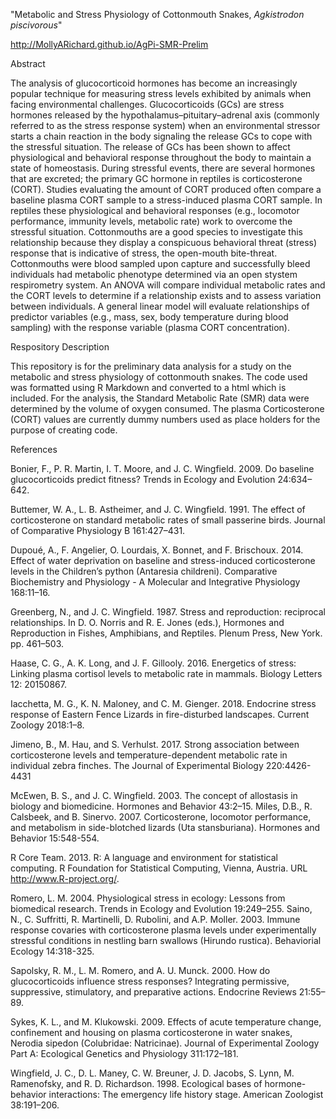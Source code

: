 "Metabolic and Stress Physiology of Cottonmouth Snakes, *Agkistrodon piscivorous*"

http://MollyARichard.github.io/AgPi-SMR-Prelim 

Abstract

The analysis of glucocorticoid hormones has become an increasingly popular technique for measuring stress levels exhibited by animals when facing environmental challenges.  Glucocorticoids (GCs) are stress hormones released by the hypothalamus–pituitary–adrenal axis (commonly referred to as the stress response system) when an environmental stressor starts a chain reaction in the body signaling the release GCs to cope with the stressful situation.  The release of GCs has been shown to affect physiological and behavioral response throughout the body to maintain a state of homeostasis.  During stressful events, there are several hormones that are excreted; the primary GC hormone in reptiles is corticosterone (CORT). Studies evaluating the amount of CORT produced often compare a baseline plasma CORT sample to a stress-induced plasma CORT sample.  In reptiles these physiological and behavioral responses (e.g., locomotor performance, immunity levels, metabolic rate) work to overcome the stressful situation. Cottonmouths are a good species to investigate this relationship because they display a conspicuous behavioral threat (stress) response that is indicative of stress, the open-mouth bite-threat. Cottonmouths were blood sampled upon capture and successfully bleed individuals had metabolic phenotype determined via an open stystem respirometry system. An ANOVA will compare individual metabolic rates and the CORT levels to determine if a relationship exists and to assess variation between individuals. A general linear model will evaluate relationships of predictor variables (e.g., mass, sex, body temperature during blood sampling) with the response variable (plasma CORT concentration). 

Respository Description

This repository is for the preliminary data analysis for a study on the metabolic and stress physiology of cottonmouth snakes.  The code used was formatted using R Markdown and converted to a html which is included. For the analysis, the Standard Metabolic Rate (SMR) data were determined by the volume of oxygen consumed. The plasma Corticosterone (CORT) values are currently dummy numbers used as place holders for the purpose of creating code. 

References

Bonier, F., P. R. Martin, I. T. Moore, and J. C. Wingfield. 2009. Do baseline glucocorticoids predict fitness? Trends in Ecology and Evolution 24:634–642.

Buttemer, W. A., L. B. Astheimer, and J. C. Wingfield. 1991. The effect of corticosterone on standard metabolic rates of small passerine birds. Journal of Comparative Physiology B 161:427–431.

Dupoué, A., F. Angelier, O. Lourdais, X. Bonnet, and F. Brischoux. 2014. Effect of water deprivation on baseline and stress-induced corticosterone levels in the Children’s python (Antaresia childreni). Comparative Biochemistry and Physiology - A Molecular and Integrative Physiology 168:11–16.

Greenberg, N., and J. C. Wingfield. 1987. Stress and reproduction: reciprocal relationships. In D. O. Norris and R. E. Jones (eds.), Hormones and Reproduction in Fishes, Amphibians, and Reptiles. Plenum Press, New York. pp. 461–503.

Haase, C. G., A. K. Long, and J. F. Gillooly. 2016. Energetics of stress: Linking plasma cortisol levels to metabolic rate in mammals. Biology Letters 12: 20150867.

Iacchetta, M. G., K. N. Maloney, and C. M. Gienger. 2018. Endocrine stress response of Eastern Fence Lizards in fire-disturbed landscapes. Current Zoology 2018:1–8.

Jimeno, B., M. Hau, and S. Verhulst. 2017. Strong association between corticosterone levels and temperature-dependent metabolic rate in individual zebra finches. The Journal of Experimental Biology 220:4426-4431

McEwen, B. S., and J. C. Wingfield. 2003. The concept of allostasis in biology and biomedicine. Hormones and Behavior 43:2–15.
Miles, D.B., R. Calsbeek, and B. Sinervo. 2007.  Corticosterone, locomotor performance, and metabolism in side-blotched lizards (Uta stansburiana). Hormones and Behavior 15:548-554. 

R Core Team. 2013. R: A language and environment for statistical computing. R Foundation for Statistical Computing, Vienna, Austria. URL http://www.R-project.org/.

Romero, L. M. 2004. Physiological stress in ecology: Lessons from biomedical research. Trends in Ecology and Evolution 19:249–255.
Saino, N., C. Suffritti, R. Martinelli, D. Rubolini, and A.P. Moller. 2003. Immune response covaries with corticosterone plasma levels under experimentally stressful conditions in nestling barn swallows (Hirundo rustica). Behaviorial Ecology 14:318-325. 

Sapolsky, R. M., L. M. Romero, and A. U. Munck. 2000. How do glucocorticoids influence stress responses? Integrating permissive, suppressive, stimulatory, and preparative actions. Endocrine Reviews 21:55–89.

Sykes, K. L., and M. Klukowski. 2009. Effects of acute temperature change, confinement and housing on plasma corticosterone in water snakes, Nerodia sipedon (Colubridae: Natricinae). Journal of Experimental Zoology Part A: Ecological Genetics and Physiology 311:172–181.

Wingfield, J. C., D. L. Maney, C. W. Breuner, J. D. Jacobs, S. Lynn, M. Ramenofsky, and R. D. Richardson. 1998. Ecological bases of hormone-behavior interactions: The emergency life history stage. American Zoologist 38:191–206.





